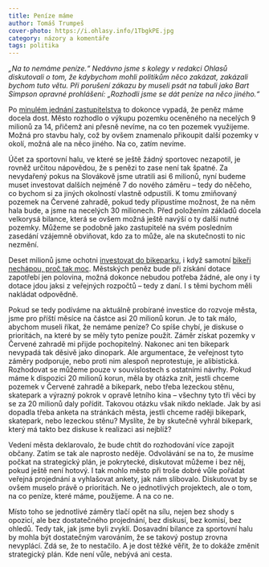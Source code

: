 ```yaml
---
title: Peníze máme
author: Tomáš Trumpeš
cover-photo: https://i.ohlasy.info/1TbgkPE.jpg
category: názory a komentáře
tags: politika
---
```


*„Na to nemáme peníze.“ Nedávno jsme s kolegy v redakci Ohlasů diskutovali o tom, že kdybychom mohli politikům něco zakázat, zakázali bychom tuto větu. Při porušení zákazu by museli psát na tabuli jako Bart Simpson opravné prohlášení: „Rozhodli jsme se dát peníze na něco jiného.“*

Po [minulém jednání zastupitelstva](/clanky/2015/09/zastupitelstvo.html) to dokonce vypadá, že peněz máme docela dost. Město rozhodlo o výkupu pozemku oceněného na necelých 9 milionů za 14, přičemž ani přesně nevíme, na co ten pozemek využijeme. Možná pro stavbu haly, což by ovšem znamenalo přikoupit další pozemky v okolí, možná ale na něco jiného. Na co, zatím nevíme.

Účet za sportovní halu, ve které se ještě žádný sportovec nezapotil, je rovněž určitou nápovědou, že s penězi to zase není tak špatné. Za nevydařený pokus na Slovákově jsme utratili asi 6 milionů, nyní budeme muset investovat dalších nejméně 7 do nového záměru – tedy do něčeho, co bychom si za jiných okolností vlastně odpustili. K tomu zmiňovaný pozemek na Červené zahradě, pokud tedy připustíme možnost, že na něm hala bude, a jsme na necelých 30 milionech. Před položením základů docela velkorysá bilance, která se ovšem možná ještě navýší o ty další nutné pozemky. Můžeme se podobně jako zastupitelé na svém posledním zasedání vzájemně obviňovat, kdo za to může, ale na skutečnosti to nic nezmění.

Deset milionů jsme ochotni [investovat do bikeparku](/clanky/2015/09/bikepark.html), i když samotní [bikeři nechápou, proč tak moc](/clanky/2015/09/anketa-k-bikeparku.html). Městských peněz bude při získání dotace zapotřebí jen polovina, možná dokonce nebudou potřeba žádné, ale ony i ty dotace jdou jaksi z veřejných rozpočtů – tedy z daní. I s těmi bychom měli nakládat odpovědně.

Pokud se tedy podíváme na aktuálně probírané investice do rozvoje města, jsme pro příští měsíce na částce asi 20 milionů korun. Je to tak málo, abychom museli říkat, že nemáme peníze? Co spíše chybí, je diskuse o prioritách, na které by se měly tyto peníze použít. Záměr získat pozemky v Červené zahradě mi přijde pochopitelný. Nakonec ani ten bikepark nevypadá tak děsivě jako dinopark. Ale argumentace, že veřejnost tyto záměry podporuje, nebo proti nim alespoň neprotestuje, je alibistická. Rozhodovat se můžeme pouze v souvislostech s ostatními návrhy. Pokud máme k dispozici 20 milionů korun, měla by otázka znít, jestli chceme pozemek v Červené zahradě a bikepark, nebo třeba lezeckou stěnu, skatepark a výrazný pokrok v opravě letního kina – všechny tyto tři věci by se za 20 milionů daly pořídit. Takovou otázku však nikdo neklade. Jak by asi dopadla třeba anketa na stránkách města, jestli chceme raději bikepark, skatepark, nebo lezeckou stěnu? Myslíte, že by skutečně vyhrál bikepark, který má takto bez diskuse k realizaci asi nejblíž?

Vedení města deklarovalo, že bude chtít do rozhodování více zapojit občany. Zatím se tak ale naprosto neděje. Odvolávání se na to, že musíme počkat na strategický plán, je pokrytecké, diskutovat můžeme i bez něj, pokud ještě není hotový. I tak mohlo město při troše dobré vůle pořádat veřejná projednání a vyhlašovat ankety, jak nám slibovalo. Diskutovat by se ovšem muselo právě o prioritách. Ne o jednotlivých projektech, ale o tom, na co peníze, které máme, použijeme. A na co ne.

Místo toho se jednotlivé záměry tlačí opět na sílu, nejen bez shody s opozicí, ale bez dostatečného projednání, bez diskusí, bez komisí, bez ohledů. Tedy tak, jak jsme byli zvyklí. Dosavadní bilance za sportovní halu by mohla být dostatečným varováním, že se takový postup zrovna nevyplácí. Zdá se, že to nestačilo. A je dost těžké věřit, že to dokáže změnit strategický plán. Kde není vůle, nebývá ani cesta.
